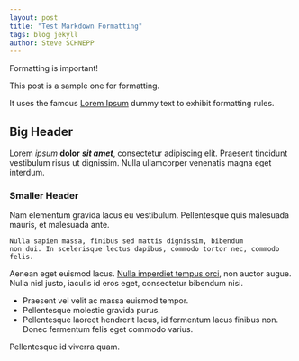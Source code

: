 ```yaml
---
layout: post
title: "Test Markdown Formatting"
tags: blog jekyll
author: Steve SCHNEPP
---
```


Formatting is important!

This post is a sample one for formatting.
<!-- -->
It uses the famous [Lorem Ipsum](https://en.wikipedia.org/wiki/Lorem_ipsum) dummy text to exhibit formatting rules.

## Big Header

Lorem *ipsum* **dolor** ***sit amet***, consectetur adipiscing elit. Praesent tincidunt
vestibulum risus ut dignissim. Nulla ullamcorper venenatis magna eget interdum.

### Smaller Header

Nam elementum gravida lacus eu vestibulum. Pellentesque quis malesuada mauris,
et malesuada ante. 

    Nulla sapien massa, finibus sed mattis dignissim, bibendum
    non dui. In scelerisque lectus dapibus, commodo tortor nec, commodo felis.

Aenean eget euismod lacus. [Nulla imperdiet tempus orci](https://en.wikipedia.org/wiki/Lorem_ipsum), non auctor augue. Nulla
nisl justo, iaculis id eros eget, consectetur bibendum nisi.

* Praesent vel velit ac massa euismod tempor. 
* Pellentesque molestie gravida purus.
* Pellentesque laoreet hendrerit lacus, id fermentum lacus finibus non. 
Donec fermentum felis eget commodo varius. 

Pellentesque id viverra quam. 


